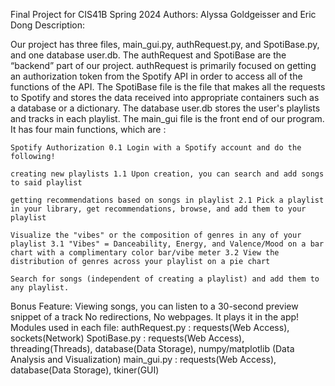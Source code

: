 Final Project for CIS41B Spring 2024 Authors: Alyssa Goldgeisser and Eric Dong
Description:

Our project has three files, main_gui.py, authRequest.py, and SpotiBase.py, and one database user.db. The authRequest and SpotiBase are the “backend” part of our project. authRequest is primarily focused on getting an authorization token from the Spotify API in order to access all of the functions of the API. The SpotiBase file is the file that makes all the requests to Spotify and stores the data received into appropriate containers such as a database or a dictionary. The database user.db stores the user's playlists and tracks in each playlist. The main_gui file is the front end of our program. It has four main functions, which are :

    Spotify Authorization 0.1 Login with a Spotify account and do the following!

    creating new playlists 1.1 Upon creation, you can search and add songs to said playlist

    getting recommendations based on songs in playlist 2.1 Pick a playlist in your library, get recommendations, browse, and add them to your playlist

    Visualize the "vibes" or the composition of genres in any of your playlist 3.1 "Vibes" = Danceability, Energy, and Valence/Mood on a bar chart with a complimentary color bar/vibe meter 3.2 View the distribution of genres across your playlist on a pie chart

    Search for songs (independent of creating a playlist) and add them to any playlist.

Bonus Feature: Viewing songs, you can listen to a 30-second preview snippet of a track No redirections, No webpages. It plays it in the app!
Modules used in each file:
authRequest.py : requests(Web Access), sockets(Network) SpotiBase.py : requests(Web Access), threading(Threads), database(Data Storage), numpy/matplotlib (Data Analysis and Visualization) main_gui.py : requests(Web Access), database(Data Storage), tkiner(GUI)
